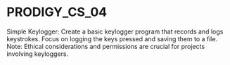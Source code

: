 # PRODIGY_CS_04
Simple Keylogger: Create a basic keylogger program that records and logs keystrokes. Focus on logging the keys pressed and saving them to a file. Note: Ethical considerations and permissions are crucial for projects involving keyloggers.
